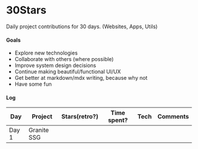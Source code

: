 # 30Stars
 Daily project contributions for 30 days. (Websites, Apps, Utils)

#### Goals
- Explore new technologies
- Collaborate with others (where possible)
- Improve system design decisions
- Continue making beautiful/functional UI/UX 
- Get better at markdown/mdx writing, because why not
- Have some fun

#### Log

| Day   | Project     | Stars(retro?) | Time spent? | Tech |Comments|
|-------|-------------|---------------|-------------|------|--------|
| Day 1 | Granite SSG |               |             |      |        |
